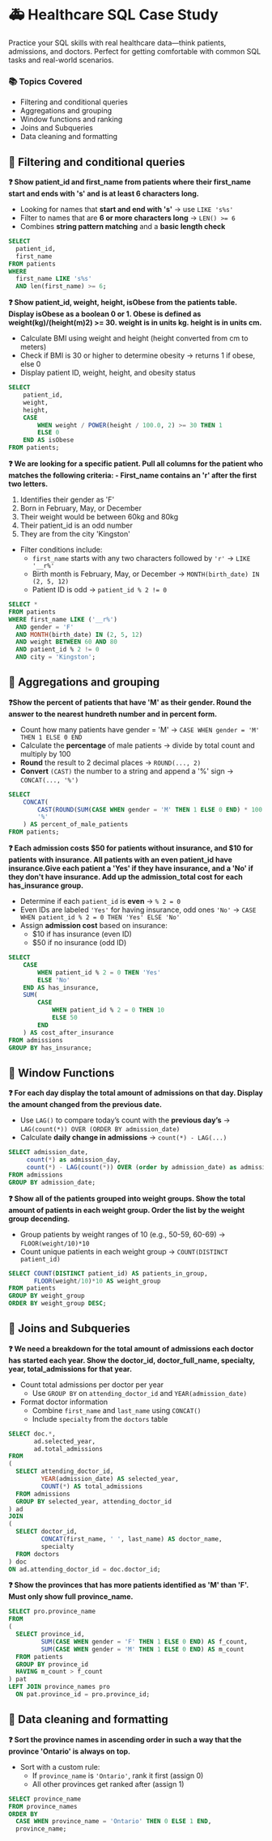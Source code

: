 # 🚑 Healthcare SQL Case Study

Practice your SQL skills with real healthcare data—think patients, admissions, and doctors. Perfect for getting comfortable with common SQL tasks and real-world scenarios.


### 📚 Topics Covered
- Filtering and conditional queries
- Aggregations and grouping
- Window functions and ranking  
- Joins and Subqueries
- Data cleaning and formatting  

## 📍 Filtering and conditional queries  

**❓ Show patient_id and first_name from patients where their first_name start and ends with 's' and is at least 6 characters long.**

- Looking for names that **start and end with 's'** → use `LIKE 's%s'`
- Filter to names that are **6 or more characters long** → `LEN() >= 6`
- Combines **string pattern matching** and a **basic length check**

````sql
SELECT
  patient_id,
  first_name
FROM patients
WHERE
  first_name LIKE 's%s'
  AND len(first_name) >= 6;
````

**❓ Show patient_id, weight, height, isObese from the patients table. Display isObese as a boolean 0 or 1. Obese is defined as weight(kg)/(height(m)2) >= 30. weight is in units kg. height is in units cm.**

- Calculate BMI using weight and height (height converted from cm to meters)  
- Check if BMI is 30 or higher to determine obesity → returns 1 if obese, else 0  
- Display patient ID, weight, height, and obesity status  

````sql
SELECT 
    patient_id, 
    weight, 
    height, 
    CASE 
        WHEN weight / POWER(height / 100.0, 2) >= 30 THEN 1
        ELSE 0
    END AS isObese
FROM patients;
````


**❓ We are looking for a specific patient. Pull all columns for the patient who matches the following criteria: - First_name contains an 'r' after the first two letters.**
1. Identifies their gender as 'F'
2. Born in February, May, or December
3. Their weight would be between 60kg and 80kg
4. Their patient_id is an odd number
5. They are from the city 'Kingston'

- Filter conditions include:
  - `first_name` starts with any two characters followed by `'r'` → `LIKE '__r%'`
  - Birth month is February, May, or December → `MONTH(birth_date) IN (2, 5, 12)`
  - Patient ID is odd → `patient_id % 2 != 0`

````sql
SELECT *
FROM patients
WHERE first_name LIKE ('__r%')
  AND gender = 'F'
  AND MONTH(birth_date) IN (2, 5, 12)
  AND weight BETWEEN 60 AND 80
  AND patient_id % 2 != 0
  AND city = 'Kingston';
````


## 📍 Aggregations and grouping

**❓Show the percent of patients that have 'M' as their gender. Round the answer to the nearest hundreth number and in percent form.**

- Count how many patients have gender = 'M' → `CASE WHEN gender = 'M' THEN 1 ELSE 0 END`
- Calculate the **percentage** of male patients → divide by total count and multiply by 100
- **Round** the result to 2 decimal places → `ROUND(..., 2)`
- **Convert** `(CAST)` the number to a string and append a '%' sign → `CONCAT(..., '%')`

````sql
SELECT 
    CONCAT(
        CAST(ROUND(SUM(CASE WHEN gender = 'M' THEN 1 ELSE 0 END) * 100.0 / COUNT(*), 2) AS VARCHAR),
        '%'
    ) AS percent_of_male_patients
FROM patients;
````

**❓ Each admission costs $50 for patients without insurance, and $10 for patients with insurance. All patients with an even patient_id have insurance.Give each patient a 'Yes' if they have insurance, and a 'No' if they don't have insurance. 
Add up the admission_total cost for each has_insurance group.**

- Determine if each `patient_id` is **even** → `% 2 = 0`  
- Even IDs are labeled `'Yes'` for having insurance, odd ones `'No'` → `CASE WHEN patient_id % 2 = 0 THEN 'Yes' ELSE 'No'`
- Assign **admission cost** based on insurance:
  - $10 if has insurance (even ID)
  - $50 if no insurance (odd ID)

````sql
SELECT 
    CASE 
        WHEN patient_id % 2 = 0 THEN 'Yes'
        ELSE 'No' 
    END AS has_insurance,
    SUM(
        CASE 
            WHEN patient_id % 2 = 0 THEN 10
            ELSE 50 
        END
    ) AS cost_after_insurance
FROM admissions 
GROUP BY has_insurance;
````

## 📍 Window Functions

**❓ For each day display the total amount of admissions on that day. Display the amount changed from the previous date.**

- Use `LAG()` to compare today’s count with the **previous day’s** → `LAG(count(*)) OVER (ORDER BY admission_date)`
- Calculate **daily change in admissions** → `count(*) - LAG(...)`

````sql
SELECT admission_date, 
     count(*) as admission_day,
     count(*) - LAG(count(*)) OVER (order by admission_date) as admission_count_change 
FROM admissions
GROUP BY admission_date;
````


**❓ Show all of the patients grouped into weight groups.
Show the total amount of patients in each weight group.
Order the list by the weight group decending.**

- Group patients by weight ranges of 10 (e.g., 50-59, 60-69) → `FLOOR(weight/10)*10`
- Count unique patients in each weight group → `COUNT(DISTINCT patient_id)`

````sql
SELECT COUNT(DISTINCT patient_id) AS patients_in_group, 
       FLOOR(weight/10)*10 AS weight_group
FROM patients
GROUP BY weight_group
ORDER BY weight_group DESC;
````


## 📍 Joins and Subqueries

**❓ We need a breakdown for the total amount of admissions each doctor has started each year. Show the doctor_id, doctor_full_name, specialty, year, total_admissions for that year.**


- Count total admissions per doctor per year  
  - Use `GROUP BY` on `attending_doctor_id` and `YEAR(admission_date)`  
- Format doctor information  
  - Combine `first_name` and `last_name` using `CONCAT()`  
  - Include `specialty` from the `doctors` table  

````sql
SELECT doc.*,
       ad.selected_year,
       ad.total_admissions
FROM
(
  SELECT attending_doctor_id,
         YEAR(admission_date) AS selected_year,
         COUNT(*) AS total_admissions
  FROM admissions
  GROUP BY selected_year, attending_doctor_id
) ad
JOIN
(
  SELECT doctor_id,
         CONCAT(first_name, ' ', last_name) AS doctor_name,
         specialty
  FROM doctors
) doc
ON ad.attending_doctor_id = doc.doctor_id;
````

**❓ Show the provinces that has more patients identified as 'M' than 'F'. Must only show full province_name.**

````sql
SELECT pro.province_name
FROM
(
  SELECT province_id,
         SUM(CASE WHEN gender = 'F' THEN 1 ELSE 0 END) AS f_count,
         SUM(CASE WHEN gender = 'M' THEN 1 ELSE 0 END) AS m_count
  FROM patients
  GROUP BY province_id
  HAVING m_count > f_count
) pat
LEFT JOIN province_names pro
  ON pat.province_id = pro.province_id;
````


## 📍 Data cleaning and formatting

**❓ Sort the province names in ascending order in such a way that the province 'Ontario' is always on top.**

- Sort with a custom rule:
  - If `province_name` is `'Ontario'`, rank it first (assign 0)
  - All other provinces get ranked after (assign 1)

````sql
SELECT province_name
FROM province_names
ORDER BY 
  CASE WHEN province_name = 'Ontario' THEN 0 ELSE 1 END,
  province_name;
````
